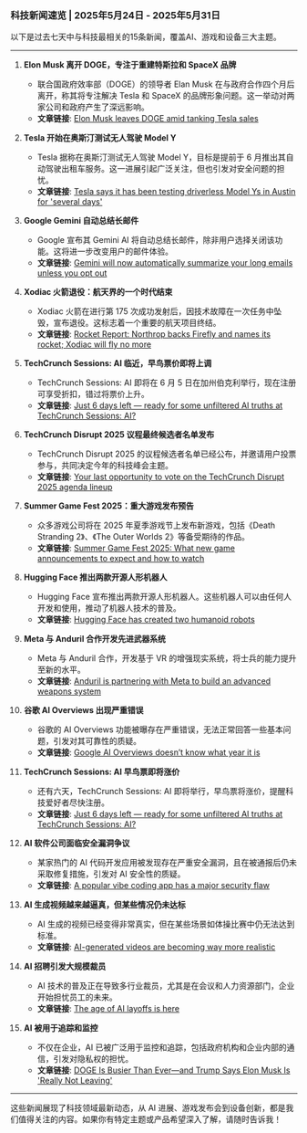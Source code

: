 ### **科技新闻速览 | 2025年5月24日 - 2025年5月31日**

以下是过去七天中与科技最相关的15条新闻，覆盖AI、游戏和设备三大主题。

---

1. **Elon Musk 离开 DOGE，专注于重建特斯拉和 SpaceX 品牌**
   - 联合国政府效率部（DOGE）的领导者 Elan Musk 在与政府合作四个月后离开，称其将专注解决 Tesla 和 SpaceX 的品牌形象问题。这一举动对两家公司和政府产生了深远影响。
   - **文章链接**: [Elon Musk leaves DOGE amid tanking Tesla sales](https://www.engadget.com/big-tech/elon-musk-leaves-doge-amid-tanking-tesla-sales-153859407.html?src=rss)

2. **Tesla 开始在奥斯汀测试无人驾驶 Model Y**
   - Tesla 据称在奥斯汀测试无人驾驶 Model Y，目标是提前于 6 月推出其自动驾驶出租车服务。这一进展引起广泛关注，但也引发对安全问题的担忧。
   - **文章链接**: [Tesla says it has been testing driverless Model Ys in Austin for 'several days'](https://www.engadget.com/transportation/evs/tesla-says-it-has-been-testing-driverless-model-ys-in-austin-for-several-days-123037251.html?src=rss)

3. **Google Gemini 自动总结长邮件**
   - Google 宣布其 Gemini AI 将自动总结长邮件，除非用户选择关闭该功能。这将进一步改变用户的邮件体验。
   - **文章链接**: [Gemini will now automatically summarize your long emails unless you opt out](https://techcrunch.com/2025/05/30/gemini-will-now-automatically-summarize-your-long-emails-unless-you-opt-out/)

4. **Xodiac 火箭退役：航天界的一个时代结束**
   - Xodiac 火箭在进行第 175 次成功发射后，因技术故障在一次任务中坠毁，宣布退役。这标志着一个重要的航天项目终结。
   - **文章链接**: [Rocket Report: Northrop backs Firefly and names its rocket; Xodiac will fly no more](https://arstechnica.com/space/2025/05/rocket-report-northrop-backs-firefly-and-names-its-rocket-xodiac-will-fly-no-more/)

5. **TechCrunch Sessions: AI 临近，早鸟票价即将上调**
   - TechCrunch Sessions: AI 即将在 6 月 5 日在加州伯克利举行，现在注册可享受折扣，错过将票价上升。
   - **文章链接**: [Just 6 days left — ready for some unfiltered AI truths at TechCrunch Sessions: AI?](https://techcrunch.com/2025/05/30/just-6-days-left-ready-for-some-unfiltered-ai-truths-at-techcrunch-sessions-ai/)

6. **TechCrunch Disrupt 2025 议程最终候选者名单发布**
   - TechCrunch Disrupt 2025 的议程候选者名单已经公布，并邀请用户投票参与，共同决定今年的科技峰会主题。
   - **文章链接**: [Your last opportunity to vote on the TechCrunch Disrupt 2025 agenda lineup](https://techcrunch.com/2025/05/30/your-last-opportunity-to-vote-on-the-techcrunch-disrupt-2025-agenda-lineup/)

7. **Summer Game Fest 2025：重大游戏发布预告**
   - 众多游戏公司将在 2025 年夏季游戏节上发布新游戏，包括《Death Stranding 2》、《The Outer Worlds 2》等备受期待的作品。
   - **文章链接**: [Summer Game Fest 2025: What new game announcements to expect and how to watch](https://www.engadget.com/gaming/summer-game-fest-2025-what-new-game-announcements-to-expect-and-how-to-watch-162140617.html?src=rss)

8. **Hugging Face 推出两款开源人形机器人**
   - Hugging Face 宣布推出两款开源人形机器人。这些机器人可以由任何人开发和使用，推动了机器人技术的普及。
   - **文章链接**: [Hugging Face has created two humanoid robots](https://techcrunch.com/2025/05/30/hugging-face-has-created-two-humanoid-robots/)

9. **Meta 与 Anduril 合作开发先进武器系统**
   - Meta 与 Anduril 合作，开发基于 VR 的增强现实系统，将士兵的能力提升至新的水平。
   - **文章链接**: [Anduril is partnering with Meta to build an advanced weapons system](https://techcrunch.com/2025/05/30/anduril-is-partnering-with-meta-to-build-an-advanced-weapons-system/)

10. **谷歌 AI Overviews 出现严重错误**
    - 谷歌的 AI Overviews 功能被曝存在严重错误，无法正常回答一些基本问题，引发对其可靠性的质疑。
    - **文章链接**: [Google AI Overviews doesn’t know what year it is](https://www.wired.com/story/google-ai-overviews-doesnt-know-what-year-it-is/)

11. **TechCrunch Sessions: AI 早鸟票即将涨价**
    - 还有六天，TechCrunch Sessions: AI 即将举行，早鸟票将涨价，提醒科技爱好者尽快注册。
    - **文章链接**: [Just 6 days left — ready for some unfiltered AI truths at TechCrunch Sessions: AI?](https://techcrunch.com/2025/05/30/just-6-days-left-ready-for-some-unfiltered-ai-truths-at-techcrunch-sessions-ai/)

12. **AI 软件公司面临安全漏洞争议**
    - 某家热门的 AI 代码开发应用被发现存在严重安全漏洞，且在被通报后仍未采取修复措施，引发对 AI 安全性的质疑。
    - **文章链接**: [A popular vibe coding app has a major security flaw](https://www.technologyreview.com/2025/05/30/1117620/the-download-sycophantic-llms-and-the-ai-hype-index/)

13. **AI 生成视频越来越逼真，但某些情况仍未达标**
    - AI 生成的视频已经变得非常真实，但在某些场景如体操比赛中仍无法达到标准。
    - **文章链接**: [AI-generated videos are becoming way more realistic](https://arstechnica.com/tech-policy/2025/05/ai-generated-videos-are-becoming-way-more-realistic/)

14. **AI 招聘引发大规模裁员**
    - AI 技术的普及正在导致多行业裁员，尤其是在会议和人力资源部门，企业开始担忧员工的未来。
    - **文章链接**: [The age of AI layoffs is here](https://www.quartz.com/tech/1791629/the-age-of-ai-layoffs-is-here/)

15. **AI 被用于追踪和监控**
    - 不仅在企业，AI 已被广泛用于监控和追踪，包括政府机构和企业内部的通信，引发对隐私权的担忧。
    - **文章链接**: [DOGE Is Busier Than Ever—and Trump Says Elon Musk Is 'Really Not Leaving'](https://www.wired.com/story/doge-elon-musk-really-not-leaving/)

---

这些新闻展现了科技领域最新动态，从 AI 进展、游戏发布会到设备创新，都是我们值得关注的内容。如果你有特定主题或产品希望深入了解，请随时告诉我！